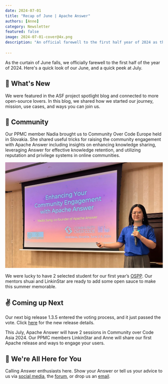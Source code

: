 ```yaml
---
date: 2024-07-01
title: "Recap of June | Apache Answer"
authors: [Anne]
category: Newsletter
featured: false
image: 2024-07-01-cover@4x.png
description: "An official farewell to the first half year of 2024 as the curtain of June falls."

---
```


As the curtain of June falls, we officially farewell to the first half of the year of 2024. Here's a quick look of our June, and a quick peek at July.

## 🌟 What's New

We were featured in the ASF project spotlight blog and connected to more open-source lovers. In this blog, we shared how we started our journey, mission, use cases, and ways you can join us.

## 🫶 Community
Our PPMC member Nadia brought us to Community Over Code Europe held in Slovakia. She shared useful tricks for raising the community engagement with Apache Answer including insights on enhancing knowledge sharing, leveraging Answer for effective knowledge retention, and utilizing reputation and privilege systems in online communities.


![Nadia at Community Over Code Europe](COC%20Europe.webp)

We were lucky to have 2 selected student for our first year’s [OSPP](https://summer-ospp.ac.cn/org/projectlist?lang=en&pageNum=1&pageSize=50&programName). Our mentors shuai and LinkinStar are ready to add some open sauce to make this summer memorable.

## ✌️ Coming up Next
Our next big release 1.3.5 entered the voting process, and it just passed the vote. Click [here](https://github.com/apache/answer/releases/tag/v1.3.5) for the new release details.


This July, Apache Answer will have 2 sessions in Community over Code Asia 2024. Our PPMC members LinkinStar and Anne will share our first Apache release and ways to engage your users.

## 🤲 We're All Here for You    
Calling Answer enthusiasts here. Show your Answer or tell us your advice to us via [social media](https://medium.com/r/?url=https%3A%2F%2Ftwitter.com%2FAnswerDev), the [forum](https://medium.com/r/?url=https%3A%2F%2Fmeta.answer.dev%2F), or drop us an [email](https://medium.com/r/?url=http%3A%2F%2Fdev%40answer.apache.org%2F).
